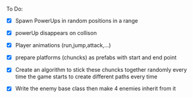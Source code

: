 To Do:

- [X] Spawn PowerUps in random positions in a range
  
- [X] powerUp disappears on collison

- [X] Player animations (run,jump,attack,...)

- [X] prepare platforms (chuncks) as prefabs with start and end point

- [X] Create an algorithm to stick these chuncks together randomly every time the game starts
to create different paths every time

- [X] Write the enemy base class then make 4 enemies inherit from it

